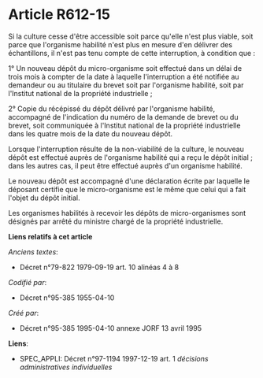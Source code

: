 # Article R612-15

Si la culture cesse d'être accessible soit parce qu'elle n'est plus viable, soit parce que l'organisme habilité n'est plus en
mesure d'en délivrer des échantillons, il n'est pas tenu compte de cette interruption, à condition que :

1° Un nouveau dépôt du micro-organisme soit effectué dans un délai de trois mois à compter de la date à laquelle
l'interruption a été notifiée au demandeur ou au titulaire du brevet soit par l'organisme habilité, soit par l'Institut
national de la propriété industrielle ;

2° Copie du récépissé du dépôt délivré par l'organisme habilité, accompagné de l'indication du numéro de la demande de brevet
ou du brevet, soit communiquée à l'Institut national de la propriété industrielle dans les quatre mois de la date du nouveau
dépôt.

Lorsque l'interruption résulte de la non-viabilité de la culture, le nouveau dépôt est effectué auprès de l'organisme
habilité qui a reçu le dépôt initial ; dans les autres cas, il peut être effectué auprès d'un organisme habilité.

Le nouveau dépôt est accompagné d'une déclaration écrite par laquelle le déposant certifie que le micro-organisme est le même
que celui qui a fait l'objet du dépôt initial.

Les organismes habilités à recevoir les dépôts de micro-organismes sont désignés par arrêté du ministre chargé de la
propriété industrielle.

**Liens relatifs à cet article**

_Anciens textes_:

  - Décret n°79-822 1979-09-19 art. 10 alinéas 4 à 8

_Codifié par_:

  - Décret n°95-385 1955-04-10

_Créé par_:

  - Décret n°95-385 1995-04-10 annexe JORF 13 avril 1995

**Liens**:

  - SPEC_APPLI: Décret n°97-1194 1997-12-19 art. 1 *décisions administratives individuelles*
